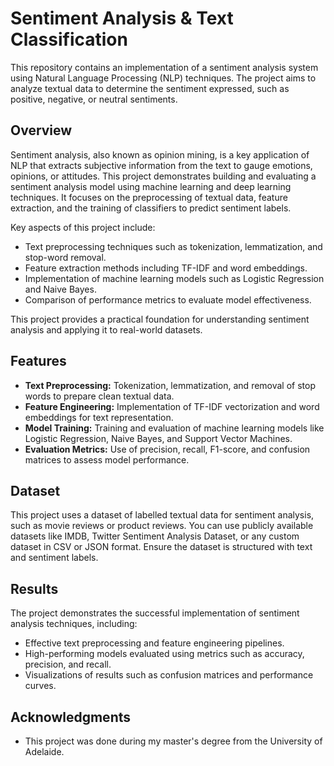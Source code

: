 # Sentiment Analysis & Text Classification

This repository contains an implementation of a sentiment analysis system using Natural Language Processing (NLP) techniques. The project aims to analyze textual data to determine the sentiment expressed, such as positive, negative, or neutral sentiments.

## Overview
Sentiment analysis, also known as opinion mining, is a key application of NLP that extracts subjective information from the text to gauge emotions, opinions, or attitudes. This project demonstrates building and evaluating a sentiment analysis model using machine learning and deep learning techniques. It focuses on the preprocessing of textual data, feature extraction, and the training of classifiers to predict sentiment labels.

Key aspects of this project include:
- Text preprocessing techniques such as tokenization, lemmatization, and stop-word removal.
- Feature extraction methods including TF-IDF and word embeddings.
- Implementation of machine learning models such as Logistic Regression and Naive Bayes.
- Comparison of performance metrics to evaluate model effectiveness.

This project provides a practical foundation for understanding sentiment analysis and applying it to real-world datasets.

## Features
- **Text Preprocessing:** Tokenization, lemmatization, and removal of stop words to prepare clean textual data.
- **Feature Engineering:** Implementation of TF-IDF vectorization and word embeddings for text representation.
- **Model Training:** Training and evaluation of machine learning models like Logistic Regression, Naive Bayes, and Support Vector Machines.
- **Evaluation Metrics:** Use of precision, recall, F1-score, and confusion matrices to assess model performance.


## Dataset
This project uses a dataset of labelled textual data for sentiment analysis, such as movie reviews or product reviews. You can use publicly available datasets like IMDB, Twitter Sentiment Analysis Dataset, or any custom dataset in CSV or JSON format. Ensure the dataset is structured with text and sentiment labels.

## Results
The project demonstrates the successful implementation of sentiment analysis techniques, including:
- Effective text preprocessing and feature engineering pipelines.
- High-performing models evaluated using metrics such as accuracy, precision, and recall.
- Visualizations of results such as confusion matrices and performance curves.

## Acknowledgments
- This project was done during my master's degree from the University of Adelaide.


